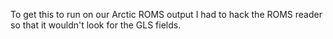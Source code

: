 To get this to run on our Arctic ROMS output I had to hack the ROMS reader
so that it wouldn't look for the GLS fields.
